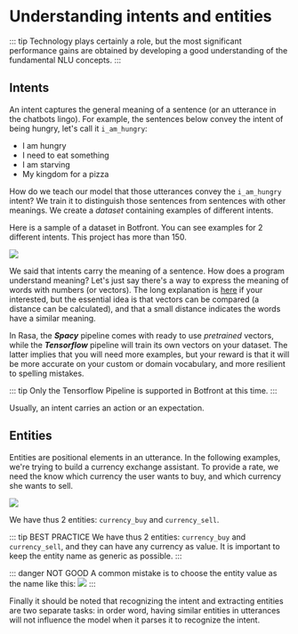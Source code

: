 # Understanding intents and entities

::: tip
Technology plays certainly a role, but the most significant performance gains are obtained by developing a good understanding of the fundamental NLU concepts. 
:::

## Intents

An intent captures the general meaning of a sentence (or an utterance in the chatbots lingo). For example, the sentences below convey the intent of being hungry, let's call it `i_am_hungry`:
- I am hungry
- I need to eat something
- I am starving
- My kingdom for a pizza

How do we teach our model that those utterances convey the `i_am_hungry` intent? We train it to distinguish those sentences from sentences with other meanings. We create a _dataset_ containing examples of different intents.

Here is a sample of a dataset in Botfront. You can see examples for 2 different intents. This project has more than 150.

![](../images/intents_sample.png)

We said that intents carry the meaning of a sentence. How does a program understand meaning? Let's just say there's a way to express the meaning of words with numbers (or vectors). The long explanation is [here](https://mrbot.ai/blog/natural-language-processing/understanding-intent-classification/) if your interested, but the essential idea is that vectors can be compared (a distance can be calculated), and that a small distance indicates the words have a similar meaning. 

In Rasa, the **_Spacy_** pipeline comes with ready to use _pretrained_ vectors, while the **_Tensorflow_** pipeline will train its own vectors on your dataset. The latter implies that you will need more examples, but your reward is that it will be more accurate on your custom or domain vocabulary, and more resilient to spelling mistakes. 

::: tip
Only the Tensorflow Pipeline is supported in Botfront at this time. 
:::

Usually, an intent carries an action or an expectation. 

## Entities

Entities are positional elements in an utterance. In the following examples, we're trying to build a currency exchange assistant. To provide a rate, we need the know which currency the user wants to buy, and which currency she wants to sell.

![](../images/nlu_entities_1.png)

We have thus 2 entities: `currency_buy` and `currency_sell`. 

::: tip BEST PRACTICE 
We have thus 2 entities: `currency_buy` and `currency_sell`, and they can have any currency as value. It is important to keep the entity name as generic as possible.
:::

::: danger NOT GOOD 
A common mistake is to choose the entity value as the name like this:
![](../images/nlu_entities_2.png)
:::

Finally it should be noted that recognizing the intent and extracting entities are two separate tasks: in order word, having similar entities in utterances will not influence the model when it parses it to recognize the intent.
